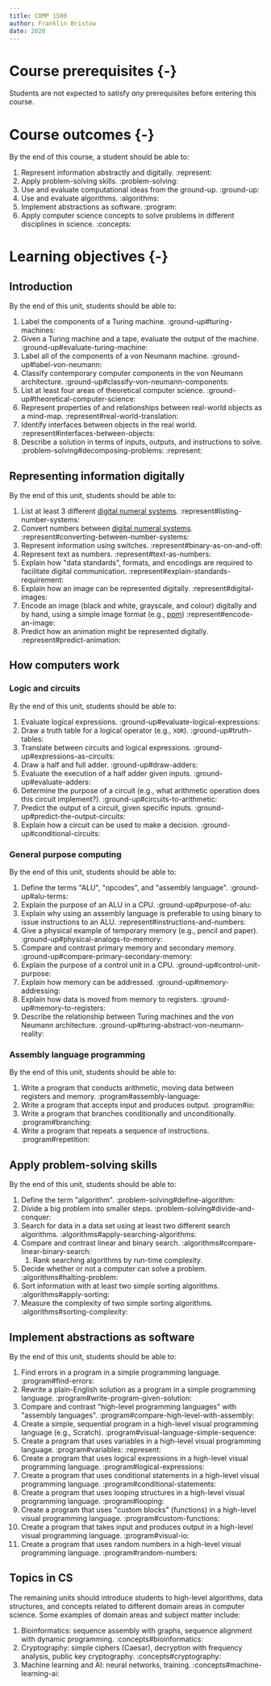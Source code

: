 ```yaml
---
title: COMP 1500
author: Franklin Bristow
date: 2020
---
```


Course prerequisites {-}
====================

Students are not expected to satisfy *any* prerequisites before entering this
course.

Course outcomes {-}
===============

By the end of this course, a student should be able to:

1. Represent information abstractly and digitally. :represent:
2. Apply problem-solving skills. :problem-solving:
3. Use and evaluate computational ideas from the ground-up.
   :ground-up:
4. Use and evaluate algorithms. :algorithms:
5. Implement abstractions as software. :program:
6. Apply computer science concepts to solve problems in different disciplines in
   science. :concepts:
   
Learning objectives {-}
=======================

Introduction
------------

By the end of this unit, students should be able to:

1. Label the components of a Turing machine. :ground-up#turing-machines:
2. Given a Turing machine and a tape, evaluate the output of the machine.
   :ground-up#evaluate-turing-machine:
3. Label all of the components of a von Neumann machine.
   :ground-up#label-von-neumann:
4. Classify contemporary computer components in the von Neumann architecture.
   :ground-up#classify-von-neumann-components:
5. List at least four areas of theoretical computer science.
   :ground-up#theoretical-computer-science:
6. Represent properties of and relationships between real-world objects as a
   mind-map. :represent#real-world-translation:
7. Identify interfaces between objects in the real world.
   :represent#interfaces-between-objects: 
8. Describe a solution in terms of inputs, outputs, and instructions to solve.
   :problem-solving#decomposing-problems: :represent:
   
Representing information digitally
----------------------------------

By the end of this unit, students should be able to:

1. List at least 3 different [digital numeral systems].
   :represent#listing-number-systems:
2. Convert numbers between [digital numeral systems].
   :represent#converting-between-number-systems:
3. Represent information using switches. :represent#binary-as-on-and-off:
4. Represent text as numbers. :represent#text-as-numbers:
5. Explain how "data standards", formats, and encodings are required to
   facilitate digital communication. :represent#explain-standards-requirement:
6. Explain how an image can be represented digitally. :represent#digital-images:
7. Encode an image (black and white, grayscale, and colour) digitally and by
   hand, using a simple image format (e.g., [ppm]) :represent#encode-an-image:
8. Predict how an animation might be represented digitally.
   :represent#predict-animation:

[digital numeral systems]: https://en.wikipedia.org/wiki/Radix
[ppm]: https://en.wikipedia.org/wiki/Netpbm#File_formats

How computers work
------------------

### Logic and circuits

By the end of this unit, students should be able to:

1. Evaluate logical expressions. :ground-up#evaluate-logical-expressions:
2. Draw a truth table for a logical operator (e.g., `XOR`).
   :ground-up#truth-tables:
3. Translate between circuits and logical expressions.
   :ground-up#expressions-as-circuits:
4. Draw a half and full adder. :ground-up#draw-adders:
5. Evaluate the execution of a half adder given inputs.
   :ground-up#evaluate-adders:
6. Determine the purpose of a circuit (e.g., what arithmetic operation does this
   circuit implement?). :ground-up#circuits-to-arithmetic:
7. Predict the output of a circuit, given specific inputs.
   :ground-up#predict-the-output-circuits:
8. Explain how a circuit can be used to make a decision.
   :ground-up#conditional-circuits:

### General purpose computing

By the end of this unit, students should be able to:

1. Define the terms "ALU", "opcodes", and "assembly language".
   :ground-up#alu-terms:
2. Explain the purpose of an ALU in a CPU. :ground-up#purpose-of-alu:
3. Explain why using an assembly language is preferable to using binary to issue
   instructions to an ALU. :represent#instructions-and-numbers:
4. Give a physical example of temporary memory (e.g., pencil and paper).
   :ground-up#physical-analogs-to-memory:
5. Compare and contrast primary memory and secondary memory.
   :ground-up#compare-primary-secondary-memory:
6. Explain the purpose of a control unit in a CPU.
   :ground-up#control-unit-purpose:
7. Explain how memory can be addressed. :ground-up#memory-addressing:
8. Explain how data is moved from memory to registers.
   :ground-up#memory-to-registers:
9. Describe the relationship between Turing machines and the von Neumann
   architecture. :ground-up#turing-abstract-von-neumann-reality:
   
### Assembly language programming

By the end of this unit, students should be able to:

1. Write a program that conducts arithmetic, moving data between registers and
   memory. :program#assembly-language:
2. Write a program that accepts input and produces output. :program#io:
3. Write a program that branches conditionally and unconditionally.
   :program#branching:
4. Write a program that repeats a sequence of instructions. :program#repetition:

Apply problem-solving skills
----------------------------

By the end of this unit, students should be able to:

1. Define the term "algorithm". :problem-solving#define-algorithm:
2. Divide a big problem into smaller steps. :problem-solving#divide-and-conquer:
3. Search for data in a data set using at least two different search algorithms.
   :algorithms#apply-searching-algorithms:
4. Compare and contrast linear and binary search.
   :algorithms#compare-linear-binary-search:
    1. Rank searching algorithms by run-time complexity.
5. Decide whether or not a computer can solve a problem.
   :algorithms#halting-problem:
6. Sort information with at least two simple sorting algorithms.
   :algorithms#apply-sorting:
7. Measure the complexity of two simple sorting algorithms.
   :algorithms#sorting-complexity:

Implement abstractions as software
----------------------------------

By the end of this unit, students should be able to:

1.  Find errors in a program in a simple programming language.
    :program#find-errors:
2.  Rewrite a plain-English solution as a program in a simple programming
    language. :program#write-program-given-solution:
3.  Compare and contrast "high-level programming languages" with "assembly
    languages". :program#compare-high-level-with-assembly:
4.  Create a simple, sequential program in a high-level visual programming
    language (e.g., Scratch). :program#visual-language-simple-sequence:
5.  Create a program that uses variables in a high-level visual programming
    language. :program#variables: :represent:
6.  Create a program that uses logical expressions in a high-level visual
    programming language. :program#logical-expressions:
7.  Create a program that uses conditional statements in a high-level visual
    programming language. :program#conditional-statements:
8.  Create a program that uses looping structures in a high-level visual
    programming language. :program#looping:
9.  Create a program that uses "custom blocks" (functions) in a high-level visual
    programming language. :program#custom-functions:
10. Create a program that takes input and produces output in a high-level visual
    programming language. :program#visual-io:
11. Create a program that uses random numbers in a high-level visual programming
    language. :program#random-numbers:
    
Topics in CS
------------

The remaining units should introduce students to high-level algorithms, data
structures, and concepts related to different domain areas in computer science.
Some examples of domain areas and subject matter include:

1. Bioinformatics: sequence assembly with graphs, sequence alignment with
   dynamic programming. :concepts#bioinformatics:
2. Cryptography: simple ciphers (Caesar), decryption with frequency analysis,
   public key cryptography. :concepts#cryptography:
3. Machine learning and AI: neural networks, training.
   :concepts#machine-learning-ai:
   
